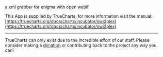 a xml grabber for enigma with open webif


This App is supplied by TrueCharts, for more information visit the manual: [https://truecharts.org/docs/charts/incubator/owi2plex](https://truecharts.org/docs/charts/incubator/owi2plex)

---

TrueCharts can only exist due to the incredible effort of our staff.
Please consider making a [donation](https://truecharts.org/docs/about/sponsor) or contributing back to the project any way you can!
